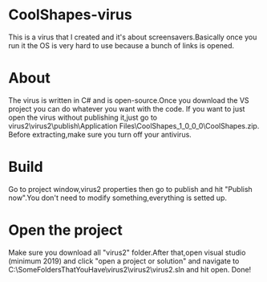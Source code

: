 # CoolShapes-virus
This is a virus that I created and it's about screensavers.Basically once you run it the OS is very hard to use because a bunch of links is opened.


# About

The virus is written in C# and is open-source.Once you download the VS project you can do whatever you want with the code.
If you want to just open the virus without publishing it,just go to virus2\virus2\publish\Application Files\CoolShapes_1_0_0_0\CoolShapes.zip.
Before extracting,make sure you turn off your antivirus.

# Build

Go to project window,virus2 properties then go to publish and hit "Publish now".You don't need to modify something,everything is setted up.

# Open the project

Make sure you download all "virus2" folder.After that,open visual studio (minimum 2019) and click "open a project or solution" and navigate to C:\SomeFoldersThatYouHave\virus2\virus2\virus2.sln and hit open. Done!
